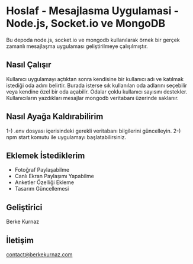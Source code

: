 # Hoslaf - Mesajlasma Uygulamasi - Node.js, Socket.io ve MongoDB
Bu depoda node.js, socket.io ve mongodb kullanılarak örnek bir gerçek zamanlı mesajlaşma uygulaması geliştirilmeye çalışılmıştır. 

## Nasıl Çalışır
Kullanıcı uygulamayı açtıktan sonra kendisine bir kullanıcı adı ve katılmak istediği oda adını belirtir. Burada isterse sık kullanılan oda adlarını seçebilir veya kendine özel bir oda açabilir. Odalar çoklu kullanıcı sayısını destekler. Kullanıcıların yazdıkları mesajlar mongodb veritabanı üzerinde saklanır.  

## Nasıl Ayağa Kaldırabilirim
1-) .env dosyası içerisindeki gerekli veritabanı bilgilerini güncelleyin.
2-) npm start komutu ile uygulamayı başlatabilirsiniz.

## Eklemek İstediklerim 
- Fotoğraf Paylaşabilme
- Canlı Ekran Paylaşımı Yapabilme
- Anketler Özelliği Ekleme
- Tasarım Güncellemesi

## Geliştirici
Berke Kurnaz

## İletişim
contact@berkekurnaz.com
